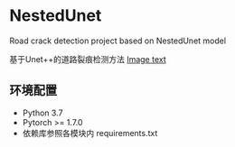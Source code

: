 # NestedUnet
Road crack detection project based on NestedUnet model

基于Unet++的道路裂痕检测方法
[Image text]( image/p1.png)

## 环境配置
* Python 3.7
* Pytorch >= 1.7.0
* 依赖库参照各模块内 requirements.txt


